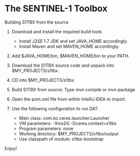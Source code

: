 The SENTINEL-1 Toolbox
======================

Building S1TBX from the source

1. Download and install the required build tools
	* Install J2SE 1.7 JDK and set JAVA_HOME accordingly. 
	* Install Maven and set MAVEN_HOME accordingly. 
2. Add $JAVA_HOME/bin, $MAVEN_HOME/bin to your PATH.

3. Download the S1TBX source code and unpack into $MY_PROJECTS/s1tbx.
4. CD into $MY_PROJECTS/s1tbx
5. Build S1TBX from source: Type mvn compile or mvn package

6. Open the pom.xml file from within IntelliJ IDEA to import.
7. Use the following configuration to run DAT:

    * Main class: com.bc.ceres.launcher.Launcher
    * VM parameters: -Xmx2G -Dceres.context=s1tbx
    * Program parameters: none
    * Working directory: $MY_PROJECTS/s1tbx/output
    * Use classpath of module: s1tbx-bootstrap


Enjoy!

